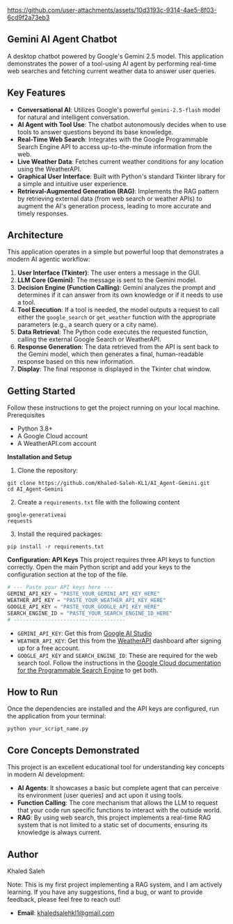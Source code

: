 https://github.com/user-attachments/assets/10d3193c-9314-4ae5-8f03-6cd9f2a73eb3

## Gemini AI Agent Chatbot
A desktop chatbot powered by Google's Gemini 2.5 model. This application demonstrates the power of a tool-using AI agent by performing real-time web searches and fetching current weather data to answer user queries.

## Key Features
- **Conversational AI**: Utilizes Google's powerful `gemini-2.5-flash` model for natural and intelligent conversation.
- **AI Agent with Tool Use**: The chatbot autonomously decides when to use tools to answer questions beyond its base knowledge.
- **Real-Time Web Search**: Integrates with the Google Programmable Search Engine API to access up-to-the-minute information from the web.
- **Live Weather Data**: Fetches current weather conditions for any location using the WeatherAPI.
- **Graphical User Interface**: Built with Python's standard Tkinter library for a simple and intuitive user experience.
- **Retrieval-Augmented Generation (RAG)**: Implements the RAG pattern by retrieving external data (from web search or weather APIs) to augment the AI's generation process, leading to more accurate and timely responses.

## Architecture
This application operates in a simple but powerful loop that demonstrates a modern AI agentic workflow:
1. **User Interface (Tkinter)**: The user enters a message in the GUI.
2. **LLM Core (Gemini)**: The message is sent to the Gemini model.
3. **Decision Engine (Function Calling)**: Gemini analyzes the prompt and determines if it can answer from its own knowledge or if it needs to use a tool.
4. **Tool Execution**: If a tool is needed, the model outputs a request to call either the `google_search` or `get_weather` function with the appropriate parameters (e.g., a search query or a city name).
5. **Data Retrieval**: The Python code executes the requested function, calling the external Google Search or WeatherAPI.
6. **Response Generation**: The data retrieved from the API is sent back to the Gemini model, which then generates a final, human-readable response based on this new information.
7. **Display**: The final response is displayed in the Tkinter chat window.

## Getting Started
Follow these instructions to get the project running on your local machine.
Prerequisites
- Python 3.8+
- A Google Cloud account
- A WeatherAPI.com account

**Installation and Setup**
1. Clone the repository:
```
git clone https://github.com/Khaled-Saleh-KL1/AI_Agent-Gemini.git
cd AI_Agent-Gemini
```

2. Create a `requirements.txt` file with the following content
```
google-generativeai
requests
```

3. Install the required packages:
```
pip install -r requirements.txt
```

**Configuration: API Keys**
This project requires three API keys to function correctly. Open the main Python script and add your keys to the configuration section at the top of the file.
```python
# --- Paste your API keys here ---
GEMINI_API_KEY = "PASTE_YOUR_GEMINI_API_KEY_HERE"
WEATHER_API_KEY = "PASTE_YOUR_WEATHER_API_KEY_HERE"
GOOGLE_API_KEY = "PASTE_YOUR_GOOGLE_API_KEY_HERE"
SEARCH_ENGINE_ID = "PASTE_YOUR_SEARCH_ENGINE_ID_HERE"
# ------------------------------------
```
- `GEMINI_API_KEY`: Get this from [Google AI Studio](https://aistudio.google.com/app/apikey?authuser=1)
- `WEATHER_API_KEY`: Get this from the [WeatherAPI](https://www.weatherapi.com/) dashboard after signing up for a free account.
- `GOOGLE_API_KEY` and `SEARCH_ENGINE_ID`: These are required for the web search tool. Follow the instructions in the [Google Cloud documentation for the Programmable Search Engine](https://developers.google.com/custom-search/v1/overview?authuser=1) to get both.

## How to Run
Once the dependencies are installed and the API keys are configured, run the application from your terminal:
```
python your_script_name.py
```

## Core Concepts Demonstrated
This project is an excellent educational tool for understanding key concepts in modern AI development:
- **AI Agents**: It showcases a basic but complete agent that can perceive its environment (user queries) and act upon it using tools.
- **Function Calling**: The core mechanism that allows the LLM to request that your code run specific functions to interact with the outside world.
- **RAG**: By using web search, this project implements a real-time RAG system that is not limited to a static set of documents, ensuring its knowledge is always current.

## Author
Khaled Saleh

Note: This is my first project implementing a RAG system, and I am actively learning. If you have any suggestions, find a bug, or want to provide feedback, please feel free to reach out!
- **Email**: khaledsalehkl1@gmail.com
